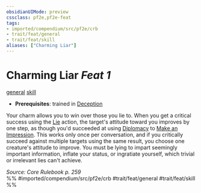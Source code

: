```yaml
---
obsidianUIMode: preview
cssclass: pf2e,pf2e-feat
tags:
- imported/compendium/src/pf2e/crb
- trait/feat/general
- trait/feat/skill
aliases: ["Charming Liar"]
---
```

# Charming Liar  *Feat 1*  
[general](general.md)  [skill](skill.md)  

- **Prerequisites**: trained in [Deception](../skills.md#Deception)

Your charm allows you to win over those you lie to. When you get a critical success using the [Lie](lie.md) action, the target's attitude toward you improves by one step, as though you'd succeeded at using [Diplomacy](../skills.md#Diplomacy) to [Make an Impression](make-an-impression.md). This works only once per conversation, and if you critically succeed against multiple targets using the same result, you choose one creature's attitude to improve. You must be lying to impart seemingly important information, inflate your status, or ingratiate yourself, which trivial or irrelevant lies can't achieve.

*Source: Core Rulebook p. 259*  
%% #imported/compendium/src/pf2e/crb #trait/feat/general #trait/feat/skill %%